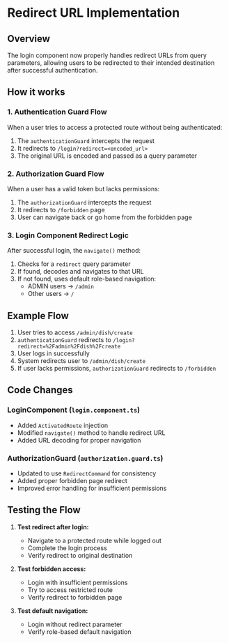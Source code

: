 # Redirect URL Implementation

## Overview
The login component now properly handles redirect URLs from query parameters, allowing users to be redirected to their intended destination after successful authentication.

## How it works

### 1. Authentication Guard Flow
When a user tries to access a protected route without being authenticated:
1. The `authenticationGuard` intercepts the request
2. It redirects to `/login?redirect=<encoded_url>` 
3. The original URL is encoded and passed as a query parameter

### 2. Authorization Guard Flow
When a user has a valid token but lacks permissions:
1. The `authorizationGuard` intercepts the request
2. It redirects to `/forbidden` page
3. User can navigate back or go home from the forbidden page

### 3. Login Component Redirect Logic
After successful login, the `navigate()` method:
1. Checks for a `redirect` query parameter
2. If found, decodes and navigates to that URL
3. If not found, uses default role-based navigation:
   - ADMIN users → `/admin`
   - Other users → `/`

## Example Flow

1. User tries to access `/admin/dish/create`
2. `authenticationGuard` redirects to `/login?redirect=%2Fadmin%2Fdish%2Fcreate`
3. User logs in successfully
4. System redirects user to `/admin/dish/create`
5. If user lacks permissions, `authorizationGuard` redirects to `/forbidden`

## Code Changes

### LoginComponent (`login.component.ts`)
- Added `ActivatedRoute` injection
- Modified `navigate()` method to handle redirect URL
- Added URL decoding for proper navigation

### AuthorizationGuard (`authorization.guard.ts`)
- Updated to use `RedirectCommand` for consistency
- Added proper forbidden page redirect
- Improved error handling for insufficient permissions

## Testing the Flow

1. **Test redirect after login:**
   - Navigate to a protected route while logged out
   - Complete the login process
   - Verify redirect to original destination

2. **Test forbidden access:**
   - Login with insufficient permissions
   - Try to access restricted route
   - Verify redirect to forbidden page

3. **Test default navigation:**
   - Login without redirect parameter
   - Verify role-based default navigation
